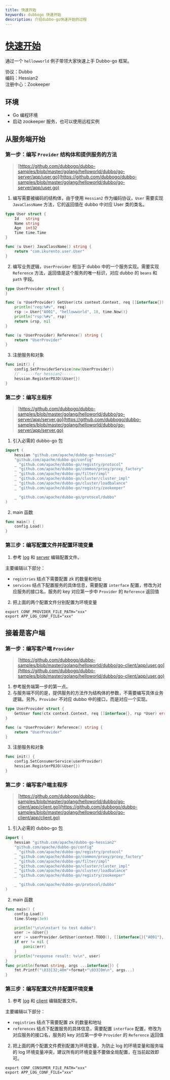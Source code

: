 ```yaml
---
title: 快速开始
keywords: dubbogo 快速开始
description: 介绍dubbo-go快速开始的过程
---
```


# [快速开始](https://dubbogo.github.io/dubbo-go-website/zh-cn/docs/user/quick-start.html)

通过一个 `hellowworld` 例子带领大家快速上手 Dubbo-go 框架。

协议：Dubbo  
编码：Hessian2  
注册中心：Zookeeper

## 环境

- Go 编程环境
- 启动 zookeeper 服务，也可以使用远程实例

## 从服务端开始

### 第一步：编写 `Provider` 结构体和提供服务的方法

> [https://github.com/dubbogo/dubbo-samples/blob/master/golang/helloworld/dubbo/go-server/app/user.go](https://github.com/dubbogo/dubbo-samples/blob/master/golang/helloworld/dubbo/go-server/app/user.go)

1.  编写需要被编码的结构体，由于使用 `Hessian2` 作为编码协议，`User` 需要实现 `JavaClassName` 方法，它的返回值在 dubbo 中对应 User 类的类名。

```go
type User struct {
	Id   string
	Name string
	Age  int32
	Time time.Time
}

func (u User) JavaClassName() string {
	return "com.ikurento.user.User"
}
```

2.  编写业务逻辑，`UserProvider` 相当于 dubbo 中的一个服务实现。需要实现 `Reference` 方法，返回值是这个服务的唯一标识，对应 dubbo 的 `beans` 和 `path` 字段。

```go
type UserProvider struct {
}

func (u *UserProvider) GetUser(ctx context.Context, req []interface{}) (*User, error) {
	println("req:%#v", req)
	rsp := User{"A001", "hellowworld", 18, time.Now()}
	println("rsp:%#v", rsp)
	return &rsp, nil
}

func (u *UserProvider) Reference() string {
	return "UserProvider"
}
```

3.  注册服务和对象

```go
func init() {
	config.SetProviderService(new(UserProvider))
	// ------for hessian2------
	hessian.RegisterPOJO(&User{})
}
```

### 第二步：编写主程序

> [https://github.com/dubbogo/dubbo-samples/blob/master/golang/helloworld/dubbo/go-server/app/server.go](https://github.com/dubbogo/dubbo-samples/blob/master/golang/helloworld/dubbo/go-server/app/server.go)

1.  引入必需的 dubbo-go 包

```go
import (
	hessian "github.com/apache/dubbo-go-hessian2"
	"github.com/apache/dubbo-go/config"
	_ "github.com/apache/dubbo-go/registry/protocol"
	_ "github.com/apache/dubbo-go/common/proxy/proxy_factory"
	_ "github.com/apache/dubbo-go/filter/impl"
	_ "github.com/apache/dubbo-go/cluster/cluster_impl"
	_ "github.com/apache/dubbo-go/cluster/loadbalance"
	_ "github.com/apache/dubbo-go/registry/zookeeper"

	_ "github.com/apache/dubbo-go/protocol/dubbo"
)
```

2.  main 函数

```go
func main() {
	config.Load()
}
```

### 第三步：编写配置文件并配置环境变量

1.  参考 [log](https://github.com/dubbogo/dubbo-samples/blob/master/golang/helloworld/dubbo/go-server/profiles/release/log.yml) 和 [server](https://github.com/dubbogo/dubbo-samples/blob/master/golang/helloworld/dubbo/go-server/profiles/release/server.yml) 编辑配置文件。

主要编辑以下部分：

- `registries` 结点下需要配置 zk 的数量和地址
- `services` 结点下配置服务的具体信息，需要配置 `interface` 配置，修改为对应服务的接口名，服务的 key 对应第一步中 `Provider` 的 `Reference` 返回值

2.  把上面的两个配置文件分别配置为环境变量

```shell
export CONF_PROVIDER_FILE_PATH="xxx"
export APP_LOG_CONF_FILE="xxx"
```

## 接着是客户端

### 第一步：编写客户端 `Provider`

> [https://github.com/dubbogo/dubbo-samples/blob/master/golang/helloworld/dubbo/go-client/app/user.go](https://github.com/dubbogo/dubbo-samples/blob/master/golang/helloworld/dubbo/go-client/app/user.go)

1.  参考服务端第一步的第一点。
2.  与服务端不同的是，提供服务的方法作为结构体的参数，不需要编写具体业务逻辑。另外，`Provider` 不对应 dubbo 中的接口，而是对应一个实现。

```go
type UserProvider struct {
	GetUser func(ctx context.Context, req []interface{}, rsp *User) error
}

func (u *UserProvider) Reference() string {
	return "UserProvider"
}
```

3.  注册服务和对象

```go
func init() {
	config.SetConsumerService(userProvider)
	hessian.RegisterPOJO(&User{})
}
```

### 第二步：编写客户端主程序

> [https://github.com/dubbogo/dubbo-samples/blob/master/golang/helloworld/dubbo/go-client/app/client.go](https://github.com/dubbogo/dubbo-samples/blob/master/golang/helloworld/dubbo/go-client/app/client.go)

1.  引入必需的 dubbo-go 包

```go
import (
	hessian "github.com/apache/dubbo-go-hessian2"
	"github.com/apache/dubbo-go/config"
	_ "github.com/apache/dubbo-go/registry/protocol"
	_ "github.com/apache/dubbo-go/common/proxy/proxy_factory"
	_ "github.com/apache/dubbo-go/filter/impl"
	_ "github.com/apache/dubbo-go/cluster/cluster_impl"
	_ "github.com/apache/dubbo-go/cluster/loadbalance"
	_ "github.com/apache/dubbo-go/registry/zookeeper"

	_ "github.com/apache/dubbo-go/protocol/dubbo"
)
```

2.  main 函数

```go
func main() {
	config.Load()
	time.Sleep(3e9)

	println("\n\n\nstart to test dubbo")
	user := &User{}
	err := userProvider.GetUser(context.TODO(), []interface{}{"A001"}, user)
	if err != nil {
		panic(err)
	}
	println("response result: %v\n", user)
}
func println(format string, args ...interface{}) {
	fmt.Printf("\033[32;40m"+format+"\033[0m\n", args...)
}
```

### 第三步：编写配置文件并配置环境变量

1.  参考 [log](https://github.com/dubbogo/dubbo-samples/blob/master/golang/helloworld/dubbo/go-client/profiles/release/log.yml) 和 [client](https://github.com/dubbogo/dubbo-samples/blob/master/golang/helloworld/dubbo/go-client/profiles/release/client.yml) 编辑配置文件。

主要编辑以下部分：

- `registries` 结点下需要配置 zk 的数量和地址
- `references` 结点下配置服务的具体信息，需要配置 `interface` 配置，修改为对应服务的接口名，服务的 key 对应第一步中 `Provider` 的 `Reference` 返回值

2.  把上面的两个配置文件费别配置为环境变量，为防止 log 的环境变量和服务端的 log 环境变量冲突，建议所有的环境变量不要做全局配置，在当前起效即可。

```shell
export CONF_CONSUMER_FILE_PATH="xxx"
export APP_LOG_CONF_FILE="xxx"
```
